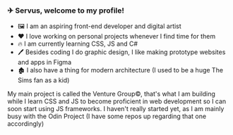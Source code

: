 ### ✈ Servus, welcome to my profile!

- 🖼️ I am an aspiring front-end developer and digital artist
- ❤️ I love working on personal projects whenever I find time for them
- 🔥 I am currently learning CSS, JS and C#
- 🖊️ Besides coding I do graphic design, I like making prototype websites and apps in Figma
- 🏚️ I also have a thing for modern architecture (I used to be a huge The Sims fan as a kid)

My main project is called the Venture Group©, that's what I am building while I learn CSS and JS to become proficient in web development so I can soon start using JS frameworks. I haven't really started yet, as I am mainly busy with the Odin Project (I have some repos up regarding that one accordingly)
